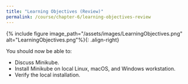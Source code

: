 ```yaml
---
title: "Learning Objectives (Review)"
permalink: /course/chapter-6/learning-objectives-review
---
```

{% include figure image_path="/assets/images/LearningObjectives.png" alt="LearningObjectives.png"%}{: .align-right}

You should now be able to:

-   Discuss Minikube.
-   Install Minikube on local Linux, macOS, and Windows workstation.
-   Verify the local installation.